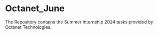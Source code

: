 # Octanet_June
The Repository contains the Summer Internship 2024 tasks provided by Octanet Technologies.
